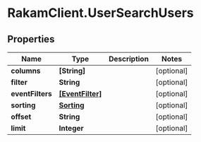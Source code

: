 # RakamClient.UserSearchUsers

## Properties
Name | Type | Description | Notes
------------ | ------------- | ------------- | -------------
**columns** | **[String]** |  | [optional] 
**filter** | **String** |  | [optional] 
**eventFilters** | [**[EventFilter]**](EventFilter.md) |  | [optional] 
**sorting** | [**Sorting**](Sorting.md) |  | [optional] 
**offset** | **String** |  | [optional] 
**limit** | **Integer** |  | [optional] 


